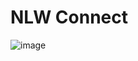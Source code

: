 # NLW Connect

![image](https://github.com/user-attachments/assets/4c3d2adc-b256-456e-8b71-c6bdcacfbd45)
